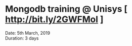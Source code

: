 # Mongodb training @ Unisys [ http://bit.ly/2GWFMoI ]

Date: 5th March, 2019<br />
Duration: 3 days


